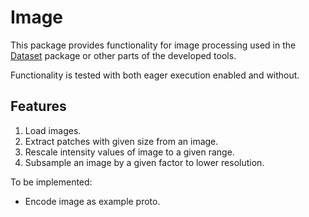 # Image

This package provides functionality for image processing used in the [Dataset](../Dataset/README.md) package or other parts of the developed tools.

Functionality is tested with both eager execution enabled and without.

## Features

1.  Load images.
2.  Extract patches with given size from an image.
3.  Rescale intensity values of image to a given range.
4.  Subsample an image by a given factor to lower resolution.

To be implemented:
*   Encode image as example proto.
